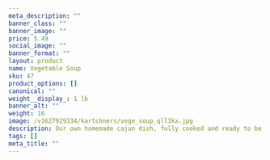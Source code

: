 ```yaml
---
meta_description: ""
banner_class: ""
banner_image: ""
price: 5.49
social_image: ""
banner_format: ""
layout: product
name: Vegetable Soup
sku: 47
product_options: []
canonical: ""
weight__display_: 1 lb
banner_alt: ""
weight: 16
image: /v1627929334/kartchners/vege_soup_qll3kx.jpg
description: Our own homemade cajun dish, fully cooked and ready to be boiled and served.
tags: []
meta_title: ""
---
```

